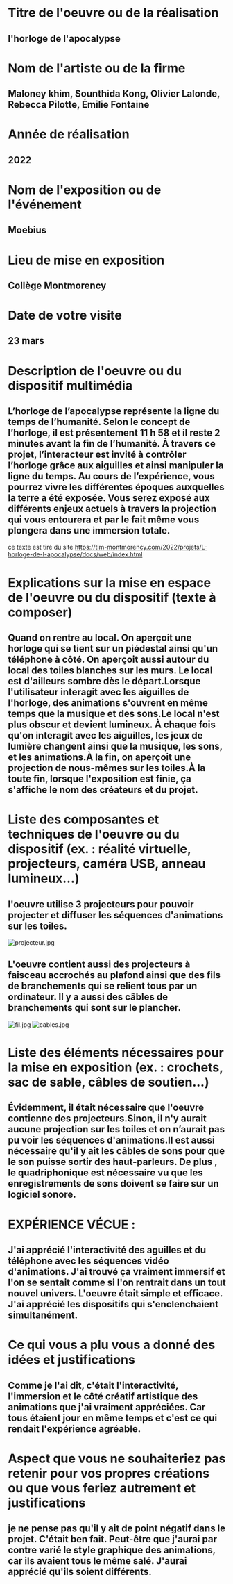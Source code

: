 # Titre de l'oeuvre ou de la réalisation
## l'horloge de l'apocalypse



# Nom de l'artiste ou de la firme

## Maloney khim, Sounthida Kong, Olivier Lalonde, Rebecca Pilotte, Émilie Fontaine



# Année de réalisation

## 2022



# Nom de l'exposition ou de l'événement

## Moebius



# Lieu de mise en exposition

## Collège Montmorency



# Date de votre visite

## 23 mars



# Description de l'oeuvre ou du dispositif multimédia

## L’horloge de l’apocalypse représente la ligne du temps de l’humanité. Selon le concept de l’horloge, il est présentement 11 h 58 et il reste 2 minutes avant la fin de l’humanité. À travers ce projet, l’interacteur est invité à contrôler l’horloge grâce aux aiguilles et ainsi manipuler la ligne du temps. Au cours de l’expérience, vous pourrez vivre les différentes époques auxquelles la terre a été exposée. Vous serez exposé aux différents enjeux actuels à travers la projection qui vous entourera et par le fait même vous plongera dans une immersion totale.

ce texte est tiré du site https://tim-montmorency.com/2022/projets/L-horloge-de-l-apocalypse/docs/web/index.html



# Explications sur la mise en espace de l'oeuvre ou du dispositif (texte à composer)

## Quand on rentre au local. On aperçoit une horloge qui se tient sur un piédestal ainsi qu'un téléphone à côté. On aperçoit aussi autour du local des toiles blanches sur les murs. Le local est d'ailleurs sombre dès le départ.Lorsque l'utilisateur interagit avec les aiguilles de l'horloge, des animations s'ouvrent en même temps que la musique et des sons.Le local n'est plus obscur et devient lumineux. À chaque fois qu'on interagit avec les aiguilles, les jeux de lumière changent ainsi que la musique, les sons, et les animations.À la fin, on aperçoit une projection de nous-mêmes sur les toiles.À la toute fin, lorsque l'exposition est finie, ça s'affiche le nom des créateurs et du projet.



# Liste des composantes et techniques de l'oeuvre ou du dispositif (ex. : réalité virtuelle, projecteurs, caméra USB, anneau lumineux...)

## l'oeuvre  utilise 3 projecteurs pour pouvoir projecter et diffuser les séquences d'animations  sur les toiles.

![projecteur.jpg](medias/projecteur.jpg)



## L'oeuvre contient aussi  des projecteurs à faisceau  accrochés au plafond ainsi que des fils de branchements qui se relient tous par un ordinateur. Il y a aussi des câbles de branchements qui sont sur le plancher.  

![fil.jpg](medias/fil.jpg) ![cables.jpg](medias/cables.jpg)



# Liste des éléments nécessaires pour la mise en exposition (ex. : crochets, sac de sable, câbles de soutien...)

## Évidemment, il était nécessaire que l'oeuvre contienne des projecteurs.Sinon,  il n'y aurait aucune projection sur les toiles et on n’aurait pas pu voir les séquences d'animations.Il est aussi nécessaire qu'il y ait les câbles de sons pour que le son puisse sortir des haut-parleurs.  De plus , le quadriphonique est nécessaire vu que les enregistrements de sons doivent se faire sur un logiciel sonore.



# EXPÉRIENCE VÉCUE :

## J'ai  apprécié l'interactivité des aguilles et du téléphone avec les séquences vidéo d'animations. J'ai trouvé ça vraiment immersif et l'on se sentait comme si l'on rentrait dans un tout nouvel univers. L'oeuvre était simple et efficace. J'ai  apprécié  les dispositifs qui s'enclenchaient simultanément.



# Ce qui vous a plu vous a donné des idées et justifications

## Comme je l'ai dit, c'était l'interactivité, l'immersion et le côté créatif artistique des animations que j'ai vraiment appréciées. Car tous étaient jour en même temps et c'est ce qui rendait l'expérience agréable.



# Aspect que vous ne souhaiteriez pas retenir pour vos propres créations ou que vous feriez autrement et justifications

## je ne pense pas qu'il y ait  de point négatif dans le projet. C'était ben fait. Peut-être que j'aurai par contre  varié le style graphique des animations, car ils avaient tous le même salé. J'aurai apprécié qu'ils soient différents.


